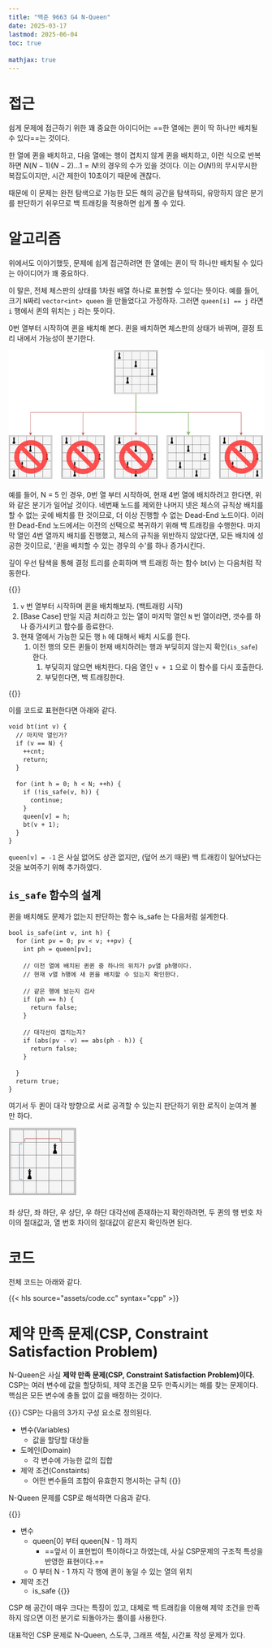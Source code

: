 ```yaml
---
title: "백준 9663 G4 N-Queen"
date: 2025-03-17
lastmod: 2025-06-04
toc: true

mathjax: true
---
```


# 접근

쉽게 문제에 접근하기 위한 꽤 중요한 아이디어는 ==한 열에는 퀸이 딱 하나만 배치될 수 있다==는 것이다. 

한 열에 퀸을 배치하고, 다음 열에는 행이 겹치지 않게 퀸을 배치하고, 이런 식으로 반복하면 $N(N−1)(N−2)…1=N!$의 경우의 수가 있을 것이다.
이는 $O(N!)$의 무시무시한 복잡도이지만, 시간 제한이 10초이기 때문에 괜찮다.

때문에 이 문제는 완전 탐색으로 가능한 모든 해의 공간을 탐색하되, 유망하지 않은 분기를 판단하기 쉬우므로 백 트래킹을 적용하면 쉽게 풀 수 있다.

# 알고리즘

위에서도 이야기했듯, 문제에 쉽게 접근하려면 한 열에는 퀸이 딱 하나만 배치될 수 있다는 아이디어가 꽤 중요하다.

이 말은, 전체 체스판의 상태를 1차원 배열 하나로 표현할 수 있다는 뜻이다. 예를 들어, 크기 `N`짜리 `vector<int> queen` 을 만들었다고 가정하자. 그러면 `queen[i] == j` 라면 `i` 행에서 퀸의 위치는 `j` 라는 뜻이다.

0번 열부터 시작하여 퀸을 배치해 본다. 퀸을 배치하면 체스판의 상태가 바뀌며, 결정 트리 내에서 가능성이 분기한다.

![](./assets/00.png)

예를 들어, N = 5 인 경우, 0번 열 부터 시작하여, 현재 4번 열에 배치하려고 한다면, 위와 같은 분기가 일어날 것이다.
네번째 노드를 제외한 나머지 넷은 체스의 규칙상 배치를 할 수 없는 곳에 배치를 한 것이므로, 더 이상 진행할 수 없는 Dead-End 노드이다. 이러한 Dead-End 노드에서는 이전의 선택으로 복귀하기 위해 백 트래킹을 수행한다.
마지막 열인 4번 열까지 배치를 진행했고, 체스의 규칙을 위반하지 않았다면, 모든 배치에 성공한 것이므로, '퀸을 배치할 수 있는 경우의 수'를 하나 증가시킨다. 

깊이 우선 탐색을 통해 결정 트리를 순회하며 백 트래킹 하는 함수 bt(v) 는 다음처럼 작동한다.

{{<admo>}}

1. `v` 번 열부터 시작하며 퀸을 배치해보자. (백트래킹 시작)
2. [Base Case] 만일 지금 처리하고 있는 열이 마지막 열인 `N` 번 열이라면, 갯수를 하나 증가시키고 함수를 종료한다.
3. 현재 열에서 가능한 모든 행 `h` 에 대해서 배치 시도를 한다.
	1. 이전 행의 모든 퀸들이 현재 배치하려는 행과 부딪히지 않는지 확인(`is_safe`)한다.
		1. 부딪히지 않으면 배치한다. 다음 열인 `v + 1` 으로 이 함수를 다시 호출한다. 
		2. 부딪힌다면, 백 트래킹한다.

{{</admo>}}

이를 코드로 표현한다면 아래와 같다.

```cpp{lineNos=false}
void bt(int v) {
  // 마지막 열인가?
  if (v == N) {
    ++cnt;
    return;
  }

  for (int h = 0; h < N; ++h) {
    if (!is_safe(v, h)) {
      continue;
    }
    queen[v] = h;
    bt(v + 1);
  }
}
```


`queen[v] = -1` 은 사실 없어도 상관 없지만, (덮어 쓰기 때문) 백 트래킹이 일어났다는 것을 보여주기 위해 추가하였다.

## `is_safe` 함수의 설계

퀸을 배치해도 문제가 없는지 판단하는 함수 is_safe 는 다음처럼 설계한다.

```cpp{lineNos=false}
bool is_safe(int v, int h) {
  for (int pv = 0; pv < v; ++pv) {
    int ph = queen[pv];

    // 이전 열에 배치된 퀸퀸 중 하나의 위치가 pv열 ph행이다.
    // 현재 v열 h행에 새 퀸을 배치할 수 있는지 확인한다.

    // 같은 행에 놨는지 검사
    if (ph == h) {
      return false;
    }    

    // 대각선이 겹치는지?
    if (abs(pv - v) == abs(ph - h)) {
      return false;
    }

  }
  return true;
}
```


여기서 두 퀸이 대각 방향으로 서로 공격할 수 있는지 판단하기 위한 로직이 눈여겨 볼 만 하다.

![](./assets/01.png)

좌 상단, 좌 하단, 우 상단, 우 하단 대각선에 존재하는지 확인하려면, 두 퀸의 행 번호 차이의 절대값과, 열 번호 차이의 절대값이 같은지 확인하면 된다.

# 코드

전체 코드는 아래와 같다.

{{< hls source="assets/code.cc" syntax="cpp" >}}

# 제약 만족 문제(CSP, Constraint Satisfaction Problem)

N-Queen은 사실 **제약 만족 문제(CSP, Constraint Satisfaction Problem)이다.**
CSP는 여러 변수에 값을 할당하되, 제약 조건을 모두 만족시키는 해를 찾는 문제이다. 핵심은 모든 변수에 충돌 없이 값을 배정하는 것이다.

{{<admo>}}
CSP는 다음의 3가지 구성 요소로 정의된다.
- 변수(Variables)
	- 값을 할당할 대상들
- 도메인(Domain)
	- 각 변수에 가능한 값의 집합
- 제약 조건(Constaints)
	- 어떤 변수들의 조합이 유효한지 명시하는 규칙
{{</admo>}}

N-Queen 문제를 CSP로 해석하면 다음과 같다.

{{<admo>}}
- 변수
	- queen[0] 부터 queen[N - 1] 까지
		- ==앞서 이 표현법이 특이하다고 하였는데, 사실 CSP문제의 구조적 특성을 반영한 표현이다.==
	- 0 부터 N - 1 까지 각 행에 퀸이 놓일 수 있는 열의 위치
- 제약 조건
	- is_safe 
{{</admo>}}

CSP 해 공간이 매우 크다는 특징이 있고, 대체로 백 트래킹을 이용해 제약 조건을 만족하지 않으면 이전 분기로 되돌아가는 풀이를 사용한다.

대표적인 CSP 문제로 N-Queen, 스도쿠, 그래프 색칠, 시간표 작성 문제가 있다. 